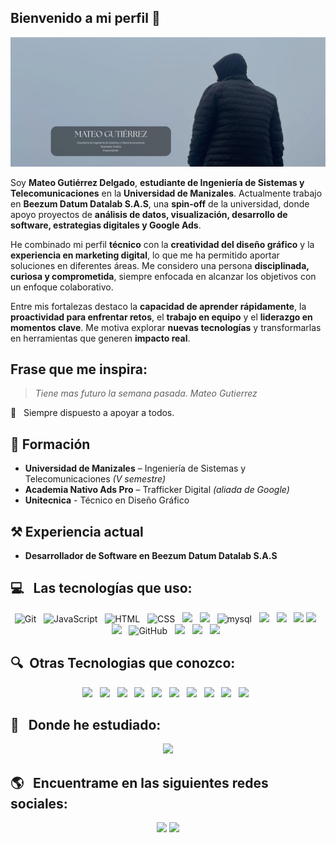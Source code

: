 ## Bienvenido a mi perfil 👋

![MATEO GUTIERREZ](imagenes/MATEO%20GUTIERREZ.jpg)

Soy **Mateo Gutiérrez Delgado**, **estudiante de Ingeniería de Sistemas y Telecomunicaciones** en la **Universidad de Manizales**. Actualmente trabajo en **Beezum Datum Datalab S.A.S**, una **spin-off** de la universidad, donde apoyo proyectos de **análisis de datos, visualización, desarrollo de software, estrategias digitales y Google Ads**.  

He combinado mi perfil **técnico** con la **creatividad del diseño gráfico** y la **experiencia en marketing digital**, lo que me ha permitido aportar soluciones en diferentes áreas. Me considero una persona **disciplinada, curiosa y comprometida**, siempre enfocada en alcanzar los objetivos con un enfoque colaborativo.  

Entre mis fortalezas destaco la **capacidad de aprender rápidamente**, la **proactividad para enfrentar retos**, el **trabajo en equipo** y el **liderazgo en momentos clave**. Me motiva explorar **nuevas tecnologías** y transformarlas en herramientas que generen **impacto real**.  

## Frase que me inspira:

> *Tiene mas futuro la semana pasada.
> Mateo Gutierrez*

:raising_hand: &nbsp;&nbsp;Siempre dispuesto a apoyar a todos.

## :pencil: Formación
- **Universidad de Manizales** – Ingeniería de Sistemas y Telecomunicaciones *(V semestre)*  
- **Academia Nativo Ads Pro** – Trafficker Digital *(aliada de Google)*
- **Unitecnica** - Técnico en Diseño Gráfico

## ⚒️ Experiencia actual
- **Desarrollador de Software en Beezum Datum Datalab S.A.S**  

## :computer: &nbsp;&nbsp;Las tecnologías que uso:

<p align="center">
  <img src="https://img.shields.io/badge/Git-F05032?style=for-the-badge&logo=git&logoColor=white" alt="Git" />&nbsp;&nbsp;
  <img src="https://img.shields.io/badge/JavaScript-323330?style=for-the-badge&logo=javascript&logoColor=F7DF1E" alt="JavaScript" />&nbsp;&nbsp;
  <img src="https://img.shields.io/badge/HTML5-E34F26?style=for-the-badge&logo=html5&logoColor=white" alt="HTML" />&nbsp;&nbsp;
  <img src="https://img.shields.io/badge/CSS3-1572B6?style=for-the-badge&logo=css3&logoColor=white" alt="CSS" />&nbsp;&nbsp;
  <img src="https://img.shields.io/badge/npm-CB3837?style=for-the-badge&logo=npm&logoColor=white"/>&nbsp;&nbsp;
  <img src="https://img.shields.io/badge/Python-FFD43B?style=for-the-badge&logo=python&logoColor=blue" />&nbsp;&nbsp;
  <img alt="mysql" src="https://img.shields.io/badge/MySQL-005C84?style=for-the-badge&logo=mysql&logoColor=white">&nbsp;&nbsp;
  <img src="https://img.shields.io/badge/json-5E5C5C?style=for-the-badge&logo=json&logoColor=white" />&nbsp;&nbsp;
  <img src="https://img.shields.io/badge/GitLab-330F63?style=for-the-badge&logo=gitlab&logoColor=white" />&nbsp;&nbsp;
  <img src="https://img.shields.io/badge/MongoDB-4EA94B?style=for-the-badge&logo=mongodb&logoColor=white" />
  <img src="https://img.shields.io/badge/Postman-FF6C37?style=for-the-badge&logo=Postman&logoColor=white"/>&nbsp;&nbsp;
  <img src="https://img.shields.io/badge/Notion-000000?style=for-the-badge&logo=notion&logoColor=white" />&nbsp;&nbsp;
    <img src="https://img.shields.io/badge/github%20-%23000.svg?&style=for-the-badge&logo=github&logoColor=white" alt="GitHub" />&nbsp;&nbsp;
  <img src="https://img.shields.io/badge/Visual_Studio_Code-0078D4?style=for-the-badge&logo=visual%20studio%20code&logoColor=white" />&nbsp;&nbsp;
  <img src="https://img.shields.io/badge/mac%20os-000000?style=for-the-badge&logo=apple&logoColor=white" />&nbsp;&nbsp;
    <img src="https://img.shields.io/badge/Windows-0078D6?style=for-the-badge&logo=windows&logoColor=white" />&nbsp;&nbsp;
</p>

## :mag:&nbsp;&nbsp;Otras Tecnologias que conozco:

<p align="center">
  <img src="https://img.shields.io/badge/Amazon AWS-FF9900?style=for-the-badge&logo=amazonaws&logoColor=white" />&nbsp;&nbsp;
  <img src="https://img.shields.io/badge/Vercel-000000?style=for-the-badge&logo=vercel&logoColor=white" />&nbsp;&nbsp;
  <img src="https://img.shields.io/badge/PostgreSQL-316192?style=for-the-badge&logo=postgresql&logoColor=white" />&nbsp;&nbsp;
  <img src="https://img.shields.io/badge/SQLite-07405E?style=for-the-badge&logo=sqlite&logoColor=white" />&nbsp;&nbsp;
  <img src="https://img.shields.io/badge/Bootstrap-563D7C?style=for-the-badge&logo=bootstrap&logoColor=white" />&nbsp;&nbsp;
  <img src="https://img.shields.io/badge/Node%20js-339933?style=for-the-badge&logo=nodedotjs&logoColor=white" />&nbsp;&nbsp;
  <img src="https://img.shields.io/badge/Xampp-F37623?style=for-the-badge&logo=xampp&logoColor=white" />&nbsp;&nbsp;
  <img src="https://img.shields.io/badge/Colab-F9AB00?style=for-the-badge&logo=googlecolab&color=525252"/>&nbsp;&nbsp;
  <img src="https://img.shields.io/badge/Numpy-777BB4?style=for-the-badge&logo=numpy&logoColor=white" />&nbsp;&nbsp;
  <img src="https://img.shields.io/badge/Pandas-2C2D72?style=for-the-badge&logo=pandas&logoColor=white" />&nbsp;&nbsp;
</p>

## :pencil: &nbsp;&nbsp;Donde he estudiado:

<p align="center">
<img src="https://img.shields.io/badge/Udemy-A100FF?style=for-the-badge&logo=Udemy&logoColor=white" />
</p>


## 🌎 &nbsp;&nbsp;Encuentrame en las siguientes redes sociales:

<p align="center">
  <a href="https://www.linkedin.com/in/mateo-guti%C3%A9rrez-delgado-47257033a/"><img src="https://img.shields.io/badge/LinkedIn-0077B5?style=for-the-badge&logo=linkedin&logoColor=white" /></a>
  <a href="https://www.instagram.com/0275_.matgs/?hl=es"><img src="https://img.shields.io/badge/Instagram-E4405F?style=for-the-badge&logo=instagram&logoColor=white" /></a>
</a>
</p>






